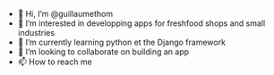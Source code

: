 - 👋 Hi, I’m @guillaumethom
- 👀 I’m interested in developping apps for freshfood shops and small industries
- 🌱 I’m currently learning python et the Django framework
- 💞️ I’m looking to collaborate on building an app
- 📫 How to reach me 

<!---
guillaumethom/guillaumethom is a ✨ special ✨ repository because its `README.md` (this file) appears on your GitHub profile.
You can click the Preview link to take a look at your changes.
--->
